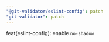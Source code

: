 ```yaml
---
"@git-validator/eslint-config": patch
"git-validator": patch
---
```


feat(eslint-config): enable `no-shadow`
